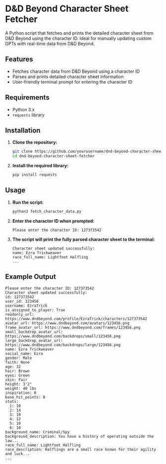 # D&D Beyond Character Sheet Fetcher

A Python script that fetches and prints the detailed character sheet from D&D Beyond using the character ID. Ideal for manually updating custom GPTs with real-time data from D&D Beyond.

## Features

- Fetches character data from D&D Beyond using a character ID
- Parses and prints detailed character sheet information
- User-friendly terminal prompt for entering the character ID

## Requirements

- Python 3.x
- `requests` library

## Installation

1. **Clone the repository:**

    ```sh
    git clone https://github.com/yourusername/dnd-beyond-character-sheet-fetcher.git
    cd dnd-beyond-character-sheet-fetcher
    ```

2. **Install the required library:**

    ```sh
    pip install requests
    ```

## Usage

1. **Run the script:**

    ```sh
    python3 fetch_character_data.py
    ```

2. **Enter the character ID when prompted:**

    ```plaintext
    Please enter the character ID: 127373542
    ```

3. **The script will print the fully parsed character sheet to the terminal:**

    ```plaintext
    Character sheet updated successfully:
    name: Ezra Trickweaver
    race_full_name: Lightfoot Halfling
    ...
    ```

## Example Output

```plaintext
Please enter the character ID: 127373542
Character sheet updated successfully:
id: 127373542
user_id: 123456
username: EzraTrick
is_assigned_to_player: True
readonly_url: https://www.dndbeyond.com/profile/EzraTrick/characters/127373542
avatar_url: https://www.dndbeyond.com/avatars/123456.png
frame_avatar_url: https://www.dndbeyond.com/frames/123456.png
small_backdrop_avatar_url: https://www.dndbeyond.com/backdrops/small/123456.png
large_backdrop_avatar_url: https://www.dndbeyond.com/backdrops/large/123456.png
name: Ezra Trickweaver
social_name: Ezra
gender: Male
faith: None
age: 32
hair: Brown
eyes: Green
skin: Fair
height: 3'2"
weight: 40 lbs
inspiration: 0
base_hit_points: 8
stats:
  1: 10
  2: 14
  3: 10
  4: 12
  5: 10
  6: 10
background_name: Criminal/Spy
background_description: You have a history of operating outside the law...
race_full_name: Lightfoot Halfling
race_description: Halflings are a small race known for their agility and luck...
...
